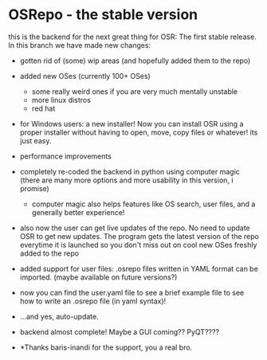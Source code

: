 # OSRepo - the stable version


this is the backend for the next great thing for OSR: The first stable release. In this branch we have made new changes:

* gotten rid of (some) wip areas (and hopefully added them to the repo)

* added new OSes (currently 100+ OSes)
  * some really weird ones if you are very much mentally unstable
  * more linux distros
  * red hat

* for Windows users: a new installer! Now you can install OSR using a proper installer without having to open, move, copy files or whatever! its just easy.

* performance improvements

* completely re-coded the backend in python using computer magic (there are many more options and more usability in this version, i promise)
  * computer magic also helps features like OS search, user files, and a generally better experience!

* also now the user can get live updates of the repo. No need to update OSR to get new updates. The program gets the latest version of the repo everytime it is launched so you don't miss out on cool new OSes freshly added to the repo

* added support for user files: .osrepo files written in YAML format can be imported. (maybe  available on future versions?)
 * now you can find the user.yaml file to see a brief example file to see how to write an .osrepo file (in yaml syntax)!

* ...and yes, auto-update.

* backend almost complete! Maybe a GUI coming?? PyQT????

* *Thanks baris-inandi for the support, you a real bro.
